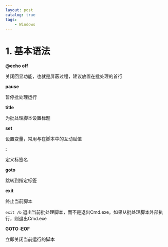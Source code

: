 ```yaml
---
layout: post   	
catalog: true 	
tags:
    - Windows
---
```


# 1. 基本语法

**@echo off**

关闭回显功能，也就是屏蔽过程，建议放置在批处理的首行

**pause**

暂停批处理运行

**title**

为批处理脚本设置标题

**set**

设置变量，常用与在脚本中的互动赋值

**:**

定义标签名

**goto**

跳转到指定标签

**exit**

终止当前脚本

`exit /b` 退出当前批处理脚本，而不是退出Cmd.exe。如果从批处理脚本外部执行，则退出Cmd.exe

**GOTO :EOF** 

立即关闭当前运行的脚本